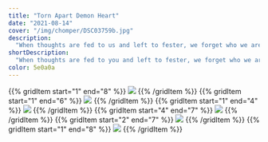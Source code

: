 ```yaml
---
title: "Torn Apart Demon Heart"
date: "2021-08-14"
cover: "/img/chomper/DSC03759b.jpg"
description:
  "When thoughts are fed to us and left to fester, we forget who we are, and then the heartbroken demon appears. Tried to hold it all down, but now I’m splitting open, letting the air in. Trying to cut out the rot, but it’s already bloated with maggots. Generations and generations of maggots. Anti-love maggots. Maggots that whisper sweet lies that make sense of all this suffering. Maggots that feed on soft vulnerability as soon as they smell it, tearing it open with sadistic tiny teeth. Ruling you from the inside, forever. Their sickness, their children, forever. I feel every bite, but I’m not holding it in anymore. I can’t. So let the entropy take hold. Spread out the decay. Even as dissected particles we can rebel."
shortDescription:
  "When thoughts are fed to you and left to fester, we forget who we are, and then the heartbroken demon appears."
color: 5e0a0a
---
```


{{% gridItem start="1" end="8" %}}
![](/img/chomper/DSC03733.jpg)
{{% /gridItem %}}
{{% gridItem start="1" end="6" %}}
![](/img/chomper/DSC03743.jpg)
{{% /gridItem %}}
{{% gridItem start="1" end="4" %}}
![](/img/chomper/DSC03682b.jpg)
{{% /gridItem %}}
{{% gridItem start="4" end="7" %}}
![](/img/chomper/DSC03794.jpg)
{{% /gridItem %}}
{{% gridItem start="2" end="7" %}}
![](/img/chomper/chomper-heart.png)
{{% /gridItem %}}
{{% gridItem start="1" end="8" %}}
![](/img/chomper/DSC03788.jpg)
{{% /gridItem %}}
